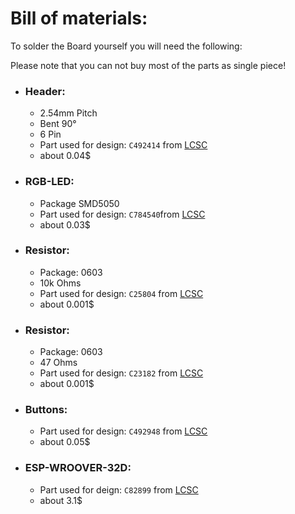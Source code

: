 # Bill of materials:

To solder the Board yourself you will need the following:

Please note that you can not buy most of the parts as single piece!



- ### Header:
	- 2.54mm Pitch
	- Bent 90°
	- 6 Pin
	- Part used for design: `C492414` from [LCSC](https://www.lcsc.com/product-detail/Pin-Headers_XFCN-PZ254R-11-06P_C492414.html)
	- about 0.04$
- ### RGB-LED:
	- Package SMD5050
	- Part used for design: `C784540`from [LCSC](https://www.lcsc.com/product-detail/Light-Emitting-Diodes-LED_TCWIN-TC5050RGBF08-3CJH-AF53A_C784540.html)
	- about 0.03$
- ### Resistor:
	- Package: 0603
	- 10k Ohms
	- Part used for design: `C25804` from [LCSC](https://www.lcsc.com/product-detail/Chip-Resistor-Surface-Mount_UNI-ROYAL-Uniroyal-Elec-0603WAF1002T5E_C25804.html)
	- about 0.001$
- ### Resistor:
	- Package: 0603
	- 47 Ohms
	- Part used for design: `C23182` from [LCSC](https://www.lcsc.com/product-detail/Chip-Resistor-Surface-Mount_UNI-ROYAL-Uniroyal-Elec-0603WAF470JT5E_C23182.html)
	- about 0.001$
- ### Buttons:
	- Part used for design: `C492948` from [LCSC](https://www.lcsc.com/product-detail/Tactile-Switches_Yuandi-TS-1076S-A5B3_C492948.html)
	- about 0.05$
- ### ESP-WROOVER-32D:
	- Part used for deign: `C82899` from [LCSC](https://www.lcsc.com/product-detail/WiFi-Modules_Espressif-Systems-ESP32-WROOM-32-N4_C82899.html)
	- about 3.1$
